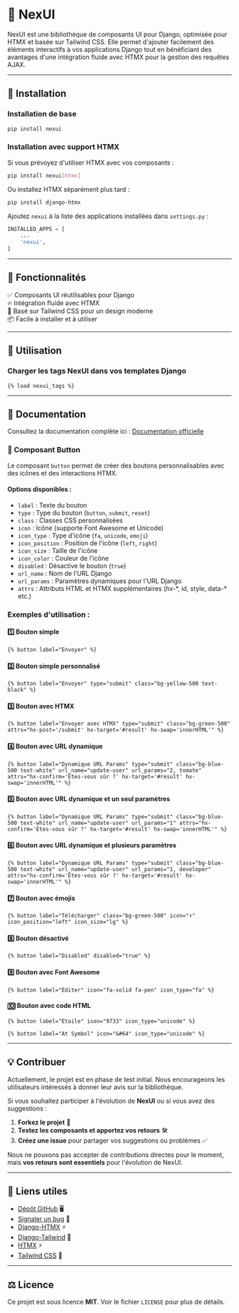 # 🚀 NexUI

NexUI est une bibliothèque de composants UI pour Django, optimisée pour HTMX et basée sur Tailwind CSS. Elle permet d'ajouter facilement des éléments interactifs à vos applications Django tout en bénéficiant des avantages d'une intégration fluide avec HTMX pour la gestion des requêtes AJAX.

---

## 📌 Installation

### Installation de base
```bash
pip install nexui
```

### Installation avec support HTMX
Si vous prévoyez d'utiliser HTMX avec vos composants :
```bash
pip install nexui[htmx]
```
Ou installez HTMX séparément plus tard :
```bash
pip install django-htmx
```
Ajoutez `nexui` à la liste des applications installées dans `settings.py` :
```python
INSTALLED_APPS = [
    ...
    'nexui',
]
```

---

## 🎨 Fonctionnalités

✅ Composants UI réutilisables pour Django  
🔥 Intégration fluide avec HTMX  
🎨 Basé sur Tailwind CSS pour un design moderne  
📦 Facile à installer et à utiliser  

---

## 🚀 Utilisation

### Charger les tags NexUI dans vos templates Django

```django
{% load nexui_tags %}
```

---

## 📖 Documentation

Consultez la documentation complète ici : [Documentation officielle](https://github.com/huguescodeur/nexui)

### 🔘 Composant Button

Le composant `button` permet de créer des boutons personnalisables avec des icônes et des interactions HTMX.

#### **Options disponibles :**
- `label` : Texte du bouton
- `type` : Type du bouton (`button`, `submit`, `reset`)
- `class` : Classes CSS personnalisées
- `icon` : Icône (supporte Font Awesome et Unicode)
- `icon_type` : Type d'icône (`fa`, `unicode`, `emoji`)
- `icon_position` : Position de l'icône (`left`, `right`)
- `icon_size` : Taille de l'icône
- `icon_color` : Couleur de l'icône
- `disabled` : Désactive le bouton (`true`)
- `url_name` : Nom de l'URL Django
- `url_params` : Paramètres dynamiques pour l'URL Django
- `attrs` : Attributs HTML et HTMX supplémentaires (_hx-_*, id, style, data-\* etc.)

### **Exemples d'utilisation :**

#### 1️⃣ Bouton simple
```django
{% button label="Envoyer" %}
```
#### 2️⃣ Bouton simple personnalisé
```django
{% button label="Envoyer" type="submit" class="bg-yellow-500 text-black" %}
```

#### 3️⃣ Bouton avec HTMX
```django
{% button label="Envoyer avec HTMX" type="submit" class="bg-green-500" attrs="hx-post='/submit' hx-target='#result' hx-swap='innerHTML'" %}
```

#### 4️⃣ Bouton avec URL dynamique
```django
{% button label="Dynamique URL Params" type="submit" class="bg-blue-500 text-white" url_name="update-user" url_params="2, tomate" attrs="hx-confirm='Êtes-vous sûr ?' hx-target='#result' hx-swap='innerHTML'" %}
```

#### 5️⃣ Bouton avec URL dynamique et un seul paramètres 
```django
{% button label="Dynamique URL Params" type="submit" class="bg-blue-500 text-white" url_name="update-user" url_params="1" attrs="hx-confirm='Êtes-vous sûr ?' hx-target='#result' hx-swap='innerHTML'" %}
```

#### 6️⃣ Bouton avec URL dynamique et plusieurs paramètres 
```django
{% button label="Dynamique URL Params" type="submit" class="bg-blue-500 text-white" url_name="update-user" url_params="1, developer" attrs="hx-confirm='Êtes-vous sûr ?' hx-target='#result' hx-swap='innerHTML'" %}
```


#### 7️⃣ Bouton avec émojis
```django
{% button label="Télécharger" class="bg-green-500" icon="⬇️" icon_position="left" icon_size="lg" %}
```

#### 8️⃣ Bouton désactivé
```django
{% button label="Disabled" disabled="true" %}
```

#### 9️⃣ Bouton avec Font Awesome
```django
{% button label="Éditer" icon="fa-solid fa-pen" icon_type="fa" %}
```

#### 🔟 Bouton avec code HTML
```django
{% button label="Étoile" icon="9733" icon_type="unicode" %}
```

```django
{% button label="At Symbol" icon="&#64" icon_type="unicode" %}
```

---

## 💡 Contribuer

Actuellement, le projet est en phase de test initial. Nous encourageons les utilisateurs intéressés à donner leur avis sur la bibliothèque.

Si vous souhaitez participer à l'évolution de **NexUI** ou si vous avez des suggestions :

1. **Forkez le projet** 📌
2. **Testez les composants et apportez vos retours** 🛠️
3. **Créez une issue** pour partager vos suggestions ou problèmes ✅

Nous ne pouvons pas accepter de contributions directes pour le moment, mais **vos retours sont essentiels** pour l'évolution de NexUI.

---

## 🔗 Liens utiles

- [Dépôt GitHub](https://github.com/huguescodeur/nexui) 🖥️
- [Signaler un bug](https://github.com/huguescodeur/nexui/issues) 🐞
- [Django-HTMX](https://django-htmx.readthedocs.io/en/latest/installation.html) ⚡
- [Django-Tailwind](https://django-tailwind.readthedocs.io/en/latest/installation.html) 🎨
- [HTMX](https://htmx.org/) ⚡
- [Tailwind CSS](https://tailwindcss.com/) 🎨

---

## ⚖️ Licence

Ce projet est sous licence **MIT**. Voir le fichier `LICENSE` pour plus de détails.
